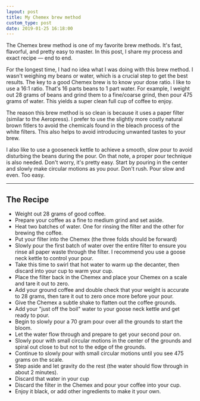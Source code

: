 ```yaml
---
layout: post
title: My Chemex brew method
custom_type: post
date: 2019-01-25 16:18:00
---
```


The Chemex brew method is one of my favorite brew methods. It's fast, flavorful, and pretty easy to master. In this post, I share my process and exact recipe — end to end.

For the longest time, I had no idea what I was doing with this brew method. I wasn't weighing my beans or water, which is a crucial step to get the best results. The key to a good Chemex brew is to know your dose ratio. I like to use a 16:1 ratio. That's 16 parts beans to 1 part water. For example, I weight out 28 grams of beans and grind them to a fine/coarse grind, then pour 475 grams of water. This yields a super clean full cup of coffee to enjoy.

The reason this brew method is so clean is because it uses a paper filter (similar to the Aeropress). I prefer to use the slightly more costly natural brown fitlers to avoid the chemicals found in the bleach process of the white filters. This also helps to avoid introducing unwanted tastes to your brew.

I also like to use a gooseneck kettle to achieve a smooth, slow pour to avoid disturbing the beans during the pour. On that note, a proper pour technique is also needed. Don't worry, it's pretty easy. Start by pouring in the center and slowly make circular motions as you pour. Don't rush. Pour slow and even. Too easy.

---

## The Recipe

- Weight out 28 grams of good coffee.
- Prepare your coffee as a fine to medium grind and set aside.
- Heat two batches of water. One for rinsing the filter and the other for brewing the coffee.
- Put your filter into the Chemex (the three folds should be forward)
- Slowly pour the first batch of water over the entire filter to ensure you rinse all paper waste through the filter. I recommend you use a goose neck kettle to control your pour.
- Take this time to swirl that hot water to warm up the decanter, then discard into your cup to warm your cup.
- Place the filter back in the Chemex and place your Chemex on a scale and tare it out to zero.
- Add your ground coffee and double check that your weight is accurate to 28 grams, then tare it out to zero once more before your pour.
- Give the Chemex a subtle shake to flatten out the coffee grounds.
- Add your "just off the boil" water to your goose neck kettle and get ready to pour.
- Begin to slowly pour a 70 gram pour over all the grounds to start the bloom.
- Let the water flow through and prepare to get your second pour on.
- Slowly pour with small circular motions in the center of the grounds and spiral out close to but not to the edge of the grounds.
- Continue to slowly pour with small circular motions until you see 475 grams on the scale.
- Step aside and let gravity do the rest (the water should flow through in about 2 minutes).
- Discard that water in your cup
- Discard the filter in the Chemex and pour your coffee into your cup.
- Enjoy it black, or add other ingredients to make it your own.
